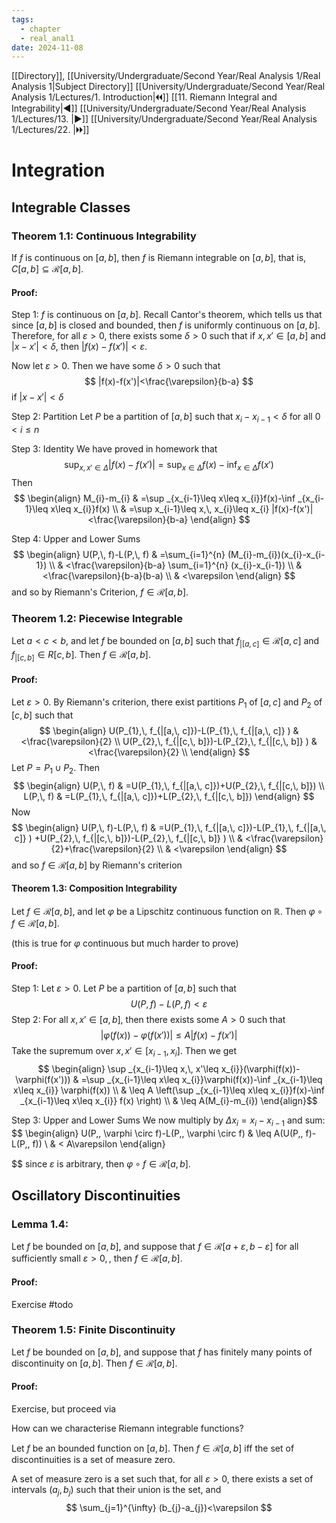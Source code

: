 ```yaml
---
tags:
  - chapter
  - real_anal1
date: 2024-11-08
---
```

[[Directory]], [[University/Undergraduate/Second Year/Real Analysis 1/Real Analysis 1|Subject Directory]]
[[University/Undergraduate/Second Year/Real Analysis 1/Lectures/1. Introduction|🞀🞀]] [[11. Riemann Integral and Integrability|◀]] [[University/Undergraduate/Second Year/Real Analysis 1/Lectures/13. |▶]] [[University/Undergraduate/Second Year/Real Analysis 1/Lectures/22. |🞂🞂]]
# Integration
## Integrable Classes
### Theorem 1.1: Continuous Integrability
If $f$ is continuous on ${} [a,\, b] {}$, then $f$ is Riemann integrable on ${} [a,\, b] {}$, that is, ${} C[a,\, b] \subseteq \mathcal{R}[a,\, b] {}$. 
#### Proof:
Step 1: $f$ is continuous on ${} [a,\, b] {}$.
Recall Cantor's theorem, which tells us that since ${} [a,\, b] {}$ is closed and bounded, then $f$ is uniformly continuous on ${} [a,\, b] {}$. Therefore, for all $\varepsilon>0 {}$, there exists some $\delta>0 {}$ such that if ${} x,\, x' \in [a,\, b] {}$ and ${} |x-x'|<\delta {}$, then ${} |f(x)-f(x')|<\varepsilon {}$. 

Now let $\varepsilon>0 {}$. Then we have some $\delta>0 {}$ such that 
$$
|f(x)-f(x')|<\frac{\varepsilon}{b-a}
$$
if ${} |x-x'|<\delta {}$

Step 2: Partition
Let ${} P$ be a partition of ${} [a,\, b] {}$ such that ${} x_{i}-x_{i-1}<\delta {}$ for all ${} 0<i\leq n {}$

Step 3: Identity
We have proved in homework that
$$
\sup _{x,\, x' \in \Delta} |f(x)-f(x')|=\sup _{x \in \Delta}f(x)-\inf _{x \in \Delta} f(x')
$$
Then
$$
\begin{align}
 M_{i}-m_{i} & =\sup _{x_{i-1}\leq x\leq x_{i}}f(x)-\inf _{x_{i-1}\leq x\leq x_{i}}f(x)   \\
 & =\sup x_{i-1}\leq x,\, x_{i}\leq x_{i} |f(x)-f(x')|<\frac{\varepsilon}{b-a}
 \end{align}
$$

Step 4: Upper and Lower Sums
$$
\begin{align}
U(P,\, f)-L(P,\, f) & =\sum_{i=1}^{n} (M_{i}-m_{i})(x_{i}-x_{i-1}) \\
 & <\frac{\varepsilon}{b-a} \sum_{i=1}^{n} (x_{i}-x_{i-1}) \\
 & <\frac{\varepsilon}{b-a}(b-a) \\
 & <\varepsilon
\end{align}
$$
and so by Riemann's Criterion, ${} f \in \mathcal{R}[a,\, b] {}$. 
### Theorem 1.2: Piecewise Integrable
Let ${} a<c<b {}$, and let $f$ be bounded on ${} [a,\, b] {}$ such that ${} f_{|[a,\, c]} \in \mathcal{R}[a,\, c] {}$ and ${} f_{|[c,\, b]} \in R[c,\, b] {}$. Then ${} f \in \mathcal{R}[a,\, b] {}$.
#### Proof:
Let ${} \varepsilon>0 {}$. By Riemann's criterion, there exist partitions ${} P_{1}$ of ${} [a,\, c] {}$ and $P_{2}$ of ${} [c,\, b] {}$ such that
$$
\begin{align}
U(P_{1},\, f_{|[a,\, c]})-L(P_{1},\, f_{|[a,\, c]}  )  & <\frac{\varepsilon}{2} \\
 U(P_{2},\, f_{|[c,\, b]})-L(P_{2},\, f_{|[c,\, b]}  ) &  <\frac{\varepsilon}{2} \\
\end{align}
$$
Let ${} P=P_{1} \cup P_{2} {}$. Then
$$
\begin{align}
U(P,\, f) & =U(P_{1},\, f_{|[a,\, c]})+U(P_{2},\, f_{|[c,\, b]}) \\
L(P,\, f) & =L(P_{1},\, f_{|[a,\, c]})+L(P_{2},\, f_{|[c,\, b]})
\end{align}
$$
Now
$$
\begin{align}
U(P,\, f)-L(P,\, f) & =U(P_{1},\, f_{|[a,\, c]})-L(P_{1},\, f_{|[a,\, c]}  ) +U(P_{2},\, f_{|[c,\, b]})-L(P_{2},\, f_{|[c,\, b]}  )  \\
 & <\frac{\varepsilon}{2}+\frac{\varepsilon}{2} \\
 & <\varepsilon
\end{align}
$$
and so ${} f \in \mathcal{R}[a,\, b] {}$ by Riemann's criterion

#### Theorem 1.3: Composition Integrability
Let ${} f \in \mathcal{R}[a,\, b] {}$, and let $\varphi$ be a Lipschitz continuous function on $\mathbb{R}$. Then ${} \varphi \circ  f \in \mathcal{R}[a,\, b] {}$. 

(this is true for $\varphi {}$ continuous but much harder to prove)
#### Proof:
Step 1:
Let ${} \varepsilon>0 {}$. Let ${} P$ be a partition of ${} [a,\, b] {}$ such that
$$
U(P,\, f)-L(P,\, f)<\varepsilon
$$
Step 2:
For all ${} x,\, x' \in [a,\, b] {}$, then there exists some $A>0$ such that
$$
|\varphi(f(x))-\varphi(f(x'))| \leq A |f(x)-f(x')|
$$ Take the supremum over ${} x,\, x' \in [x_{i-1},\, x_{i}] {}$. Then we get
$$
\begin{align}
 \sup _{x_{i-1}\leq x,\, x'\leq x_{i}}(\varphi(f(x))-\varphi(f(x'))) & =\sup _{x_{i-1}\leq x\leq x_{i}}\varphi(f(x))-\inf _{x_{i-1}\leq x\leq x_{i}} \varphi(f(x)) \\
 &  \leq A \left(\sup _{x_{i-1}\leq x\leq x_{i}}f(x)-\inf _{x_{i-1}\leq x\leq x_{i}} f(x) \right) \\
 & \leq A(M_{i}-m_{i})
 \end{align}$$

 Step 3: Upper and Lower Sums
 We now multiply by ${} \Delta x_{i}=x_{i}-x_{i-1} {}$ and sum:
 $$
\begin{align}
 U(P,\, \varphi \circ  f)-L(P,\, \varphi \circ  f) &  \leq A(U(P,\, f)-L(P,\, f))  \\
 & < A\varepsilon
 \end{align}

$$
since $\varepsilon$ is arbitrary, then ${} \varphi \circ f \in \mathcal{R} [a,\, b] {}$. 

## Oscillatory Discontinuities 
### Lemma 1.4: 
Let $f$ be bounded on ${} [a,\, b] {}$, and suppose that ${} f \in \mathcal{R}[a+\varepsilon,\, b-\varepsilon] {}$ for all sufficiently small ${} \varepsilon>0, {}$, then ${} f \in  \mathcal{R}[a,\, b] {}$. 
#### Proof:
Exercise  #todo
### Theorem 1.5: Finite Discontinuity 
Let ${} f$ be bounded on ${} [a,\, b] {}$, and suppose that $f$ has finitely many points of discontinuity on ${} [a,\, b] {}$. Then ${} f \in \mathcal{R}[a,\, b] {}$.
#### Proof:
Exercise, but proceed via 

How can we characterise Riemann integrable functions?

Let $f$ be an bounded function on ${} [a,\, b] {}$. Then ${} f \in \mathcal{R}[a,\, b] {}$ iff the set of discontinuities is a set of measure zero. 

A set of measure zero is a set such that, for all $\varepsilon>0 {}$, there exists a set of intervals ${} (a_{j},\, b_{j}) {}$ such that their union is the set, and
$$
\sum_{j=1}^{\infty} (b_{j}-a_{j})<\varepsilon
$$